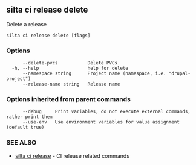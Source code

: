 ## silta ci release delete

Delete a release

```
silta ci release delete [flags]
```

### Options

```
      --delete-pvcs           Delete PVCs
  -h, --help                  help for delete
      --namespace string      Project name (namespace, i.e. "drupal-project")
      --release-name string   Release name
```

### Options inherited from parent commands

```
      --debug     Print variables, do not execute external commands, rather print them
      --use-env   Use environment variables for value assignment (default true)
```

### SEE ALSO

* [silta ci release](silta_ci_release.md)	 - CI release related commands

